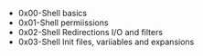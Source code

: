 <ul>
<li>0x00-Shell basics</li>
<li>0x01-Shell permiissions</li>
<li>0x02-Shell Redirections I/O and filters</li>
<li>0x03-Shell Init files, variiables and expansions</li>
</ul>
